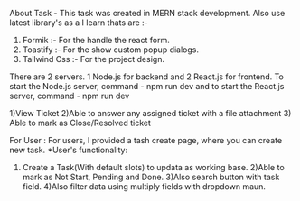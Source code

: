 About Task -
This task was created in MERN stack development.
Also use latest library's as a I learn thats are :-
1) Formik :- For the handle the react form.
2) Toastify :- For the show custom popup dialogs.
3) Tailwind Css :- For the project design.
   
There are 2 servers.
1 Node.js for backend and 2 React.js for frontend.
To start the Node.js server, command - npm run dev
and to start the React.js server, command - npm run dev

1)View Ticket 
2)Able to answer any assigned ticket with a file attachment
3) Able to mark as Close/Resolved ticket

For User :
For users, I provided a tash create page, where you can create new task.
*User's functionality:
1) Create a Task(With default slots) to updata as working base.
2)Able to mark as Not Start, Pending and Done.
3)Also search button with task field.
4)Also filter data using multiply fields with dropdown maun.
